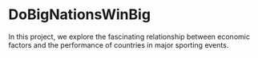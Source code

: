 # DoBigNationsWinBig
In this project, we explore the fascinating relationship between economic factors and the performance of countries in major sporting events.
